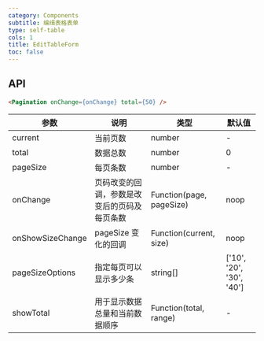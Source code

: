 ```yaml
---
category: Components
subtitle: 编缉表格表单
type: self-table
cols: 1
title: EditTableForm
toc: false
---
```



## API

```html
<Pagination onChange={onChange} total={50} />
```


| 参数 | 说明 | 类型 | 默认值 |
| --- | --- | --- | --- |
| current | 当前页数 | number | - |
| total | 数据总数 | number | 0 |
| pageSize | 每页条数 | number | - |
| onChange | 页码改变的回调，参数是改变后的页码及每页条数 | Function(page, pageSize) | noop |
| onShowSizeChange | pageSize 变化的回调 | Function(current, size) | noop |
| pageSizeOptions | 指定每页可以显示多少条 | string\[] | ['10', '20', '30', '40'] |
| showTotal | 用于显示数据总量和当前数据顺序 | Function(total, range) | - |


